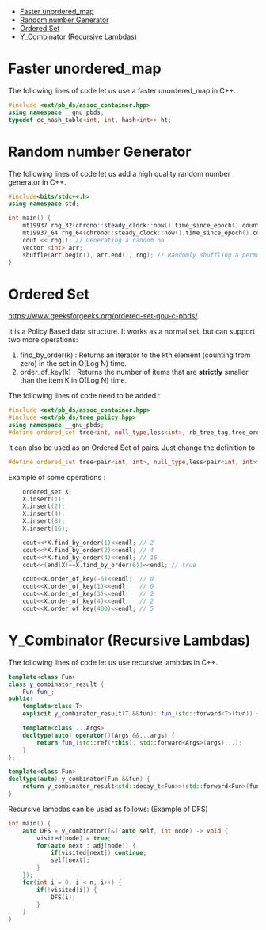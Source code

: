- [Faster unordered_map](#faster-unordered_map)
- [Random number Generator](#random-number-generator)
- [Ordered Set](#ordered-set)
- [Y_Combinator (Recursive Lambdas)](#y_combinator-recursive-lambdas)

# Faster unordered_map

The following lines of code let us use a faster unordered_map in C++. 

```c++
#include <ext/pb_ds/assoc_container.hpp>
using namespace __gnu_pbds;
typedef cc_hash_table<int, int, hash<int>> ht;
```

# Random number Generator

The following lines of code let us add a high quality random number generator in C++.

```c++
#include<bits/stdc++.h>
using namespace std;

int main() {
    mt19937 rng_32(chrono::steady_clock::now().time_since_epoch().count()); // 32 bit random nos
    mt19937_64 rng_64(chrono::steady_clock::now().time_since_epoch().count()); // 64 bit random nos
    cout << rng(); // Generating a random no
    vector <int> arr;
    shuffle(arr.begin(), arr.end(), rng); // Randomly shuffling a permutation
}
```

# Ordered Set 

https://www.geeksforgeeks.org/ordered-set-gnu-c-pbds/

It is a Policy Based data structure. It works as a normal set, but can support two more operations:
1. find_by_order(k) : Returns an iterator to the kth element (counting from zero) in the set in O(Log N) time.
2. order_of_key(k) : Returns the number of items that are **strictly** smaller than the item K in O(Log N) time.

The following lines of code need to be added : 

```c++
#include <ext/pb_ds/assoc_container.hpp>
#include <ext/pb_ds/tree_policy.hpp>
using namespace __gnu_pbds;
#define ordered_set tree<int, null_type,less<int>, rb_tree_tag,tree_order_statistics_node_update>
```

It can also be used as an Ordered Set of pairs. Just change the definition to 
```c++
#define ordered_set tree<pair<int, int>, null_type,less<pair<int, int>>, rb_tree_tag,tree_order_statistics_node_update>
```

Example of some operations : 
```c++
    ordered_set X;
    X.insert(1);
    X.insert(2);
    X.insert(4);
    X.insert(8);
    X.insert(16);

    cout<<*X.find_by_order(1)<<endl; // 2
    cout<<*X.find_by_order(2)<<endl; // 4
    cout<<*X.find_by_order(4)<<endl; // 16
    cout<<(end(X)==X.find_by_order(6))<<endl; // true

    cout<<X.order_of_key(-5)<<endl;  // 0
    cout<<X.order_of_key(1)<<endl;   // 0
    cout<<X.order_of_key(3)<<endl;   // 2
    cout<<X.order_of_key(4)<<endl;   // 2
    cout<<X.order_of_key(400)<<endl; // 5
```

# Y_Combinator (Recursive Lambdas)

The following lines of code let us use recursive lambdas in C++.

```c++
template<class Fun>
class y_combinator_result {
	Fun fun_;
public:
	template<class T>
	explicit y_combinator_result(T &&fun): fun_(std::forward<T>(fun)) {}

	template<class ...Args>
	decltype(auto) operator()(Args &&...args) {
		return fun_(std::ref(*this), std::forward<Args>(args)...);
	}
};

template<class Fun>
decltype(auto) y_combinator(Fun &&fun) {
	return y_combinator_result<std::decay_t<Fun>>(std::forward<Fun>(fun));
}
```

Recursive lambdas can be used as follows: (Example of DFS)

```c++
int main() {
    auto DFS = y_combinator([&](auto self, int node) -> void {
        visited[node] = true;
        for(auto next : adj[node]) {
            if(visited[next]) continue;
            self(next);
        }
    });
    for(int i = 0; i < n; i++) {
        if(!visited[i]) {
            DFS(i);
        }
    }
}
```